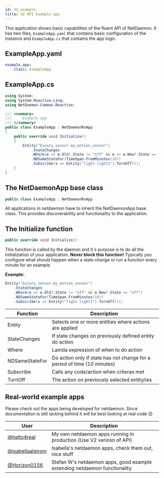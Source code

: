 ```yaml
---
id: V2_example
title: V2 API Example app
---
```

This application shows basic capabilities of the fluent API of NetDaemon. It has two files, `ExampleApp.yaml` that contains basic configuration of the instance and `ExampleApp.cs` that contains the app logic.

## ExampleApp.yaml

```yaml
example_app:
    class: ExampleApp
```

## ExampleApp.cs

```cs
using System;
using System.Reactive.Linq;
using NetDaemon.Common.Reactive;

/// <summary>
///     Example app
/// </summary>
public class ExampleApp : NetDaemonRxApp
{
    public override void Initialize()
    {
        Entity("binary_sensor.my_motion_sensor")
            .StateChanges
            .Where(e => e.Old?.State != "off" && e => e.New?.State == "off")
            .NDSameStateFor(TimeSpan.FromMinutes(10))
            .Subscribe(s => Entity("light.light1").TurnOff());
    }
}

```

## The NetDaemonApp base class

```cs
public class ExampleApp : NetDaemonRxApp
```

All applications in netdaemon have to inherit the NetDaemonApp base class. This provides discoverability and functionality to the application.

## The Initialize function

```cs
public override void Initialize()
```

This function is called by the daemon and it´s purpose is to do all the initialization of your application. **Never block this function!** Typically you configure what should happen when a state change or run a function every minute for an example.

**Example:**

```cs
Entity("binary_sensor.my_motion_sensor")
    .StateChanges
    .Where(e => e.Old?.State != "off" && e.New?.State == "off")
    .NDSameStateFor(TimeSpan.FromMinutes(10))
    .Subscribe(s => Entity("light.light1").TurnOff());
```

| Function        | Description                                                                               |
| --------------- | ----------------------------------------------------------------------------------------- |
| Entity          | Selects one or more entities where actions are applied                                    |
| StateChanges    | If state changes on previously defined entity do action                                   |
| Where           | Lamda expression of when to do action                                                     |
| NDSameStateFor  | Do action only if state has not change for a period of time (10 minutes)                  |
| Subscribe       | Calls any code/action when criteras met                                                   |
| TurnOff         | The action on previously selected entity/ies                                              |

## Real-world example apps

Please check out the apps being developed for netdaemon. Since documentation is still lacking behind it will be best looking at real code 😊

| User                                                                                                    | Description                                           |
| ------------------------------------------------------------------------------------------------------- | ----------------------------------------------------- |
| [@helto4real](https://github.com/helto4real/hassio/tree/master/netdaemon/apps)                          | My own netdaemon apps running in production (Use V2 veriosn of API)          |
| [@isabellaalstrom](https://github.com/isabellaalstrom/home-assistant-config/tree/master/netdaemon/apps) | Isabella's netdaemon apps, check them out, nice stuff |
| [@Horizon0156](https://github.com/Horizon0156/netdaemon-apps)                                           | Stefan W's netdaemon apps, good example extending netdaemon  functionality |

